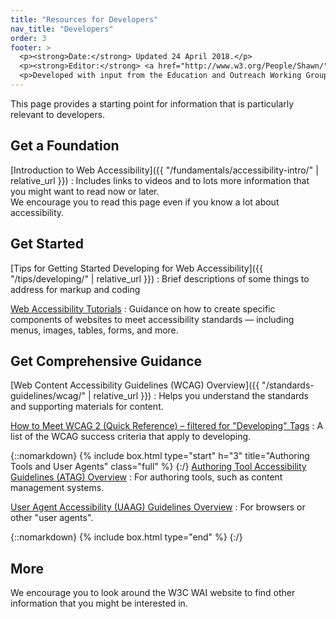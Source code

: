 ```yaml
---
title: "Resources for Developers"
nav_title: "Developers"
order: 3
footer: >
  <p><strong>Date:</strong> Updated 24 April 2018.</p>
  <p><strong>Editor:</strong> <a href="http://www.w3.org/People/Shawn/">Shawn Lawton Henry</a>.</p>
  <p>Developed with input from the Education and Outreach Working Group (<a href="http://www.w3.org/WAI/EO/">EOWG</a>).</p>
---
```


This page provides a starting point for information that is particularly relevant to developers.

## Get a Foundation

[Introduction to Web Accessibility]({{ "/fundamentals/accessibility-intro/" | relative_url }})
: Includes links to videos and to lots more information that you might want to read now or later.<br/>We encourage you to read this page even if you know a lot about accessibility.

## Get Started

[Tips for Getting Started Developing for Web Accessibility]({{ "/tips/developing/" | relative_url }})
: Brief descriptions of some things to address for markup and coding

[Web Accessibility Tutorials](https://www.w3.org/WAI/tutorials/)
: Guidance on how to create specific components of websites to meet accessibility standards &mdash; including menus, images, tables, forms, and more.

## Get Comprehensive Guidance

[Web Content Accessibility Guidelines (WCAG) Overview]({{ "/standards-guidelines/wcag/" | relative_url }})
: Helps you understand the standards and supporting materials for content.

[How to Meet WCAG 2 (Quick Reference) – filtered for "Developing" Tags](https://www.w3.org/WAI/WCAG20/quickref/?currentsidebar=%23col_customize&tags=captcha%2Ccontrols%2Cerrors%2Cevents%2Cfocus%2Cforms%2Cheadings%2Ciframes%2Cimages%2Ckeyboard%2Clabels%2Clanguage%2Clinks%2Cmarkup%2Cmenus%2Cpage-title%2Cstructure%2Ctables%2Ctext%2Ctext-alternatives%2Cvideo)
: A list of the WCAG success criteria that apply to developing.

{::nomarkdown}
{% include box.html type="start" h="3" title="Authoring Tools and User Agents" class="full" %}
{:/}
[Authoring Tool Accessibility Guidelines (ATAG) Overview](https://www.w3.org/WAI/intro/atag)
: For authoring tools, such as content management systems. 

[User Agent Accessibility (UAAG) Guidelines Overview](https://www.w3.org/WAI/intro/uaag)
: For browsers or other "user agents".

{::nomarkdown}
{% include box.html type="end" %}
{:/}

## More

We encourage you to look around the W3C WAI website to find other information that you might be interested in.
